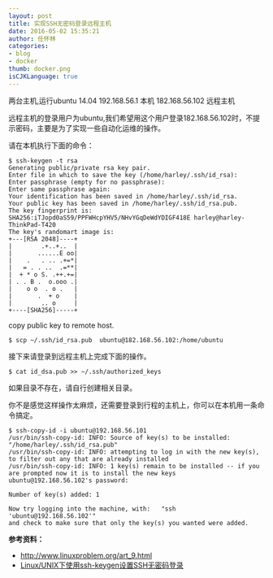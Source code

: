 ```yaml
---
layout: post
title: 实现SSH无密码登录远程主机
date: 2016-05-02 15:35:21
author: 任怀林
categories:
- blog
- docker
thumb: docker.png
isCJKLanguage: true
---
```



两台主机,运行ubuntu 14.04
192.168.56.1     本机
182.168.56.102   远程主机

远程主机的登录用户为ubuntu,我们希望用这个用户登录182.168.56.102时，不提示密码，主要是为了实现一些自动化运维的操作。

请在本机执行下面的命令：

```
$ ssh-keygen -t rsa
Generating public/private rsa key pair.
Enter file in which to save the key (/home/harley/.ssh/id_rsa):
Enter passphrase (empty for no passphrase):
Enter same passphrase again:
Your identification has been saved in /home/harley/.ssh/id_rsa.
Your public key has been saved in /home/harley/.ssh/id_rsa.pub.
The key fingerprint is:
SHA256:iTJopd0aS59/PPFWHcpYHV5/NHvYGqDeWdYDIGF418E harley@harley-ThinkPad-T420
The key's randomart image is:
+---[RSA 2048]----+
|        .+..+..  |
|       ......E oo|
|    .   . .. .+=*|
|   = . . ..  .=**|
|  + * o S. .++.+=|
| . . B .  o.ooo .|
|    o o  . o .   |
|       .  + o    |
|        .. o     |
+----[SHA256]-----+
```

copy public key to remote host.

```
$ scp ~/.ssh/id_rsa.pub  ubuntu@182.168.56.102:/home/ubuntu
```

接下来请登录到远程主机上完成下面的操作。

```
$ cat id_dsa.pub >> ~/.ssh/authorized_keys
```
如果目录不存在，请自行创建相关目录。

你不是感觉这样操作太麻烦，还需要登录到行程的主机上，你可以在本机用一条命令搞定。

```
$ ssh-copy-id -i ubuntu@192.168.56.101
/usr/bin/ssh-copy-id: INFO: Source of key(s) to be installed: "/home/harley/.ssh/id_rsa.pub"
/usr/bin/ssh-copy-id: INFO: attempting to log in with the new key(s), to filter out any that are already installed
/usr/bin/ssh-copy-id: INFO: 1 key(s) remain to be installed -- if you are prompted now it is to install the new keys
ubuntu@192.168.56.102's password:

Number of key(s) added: 1

Now try logging into the machine, with:   "ssh 'ubuntu@192.168.56.102'"
and check to make sure that only the key(s) you wanted were added.
```

**参考资料：**
* http://www.linuxproblem.org/art_9.html
* [Linux/UNIX下使用ssh-keygen设置SSH无密码登录](http://blog.csdn.net/leexide/article/details/17252369)

